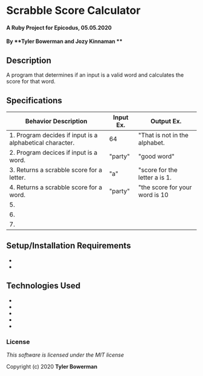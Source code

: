 #  Scrabble Score Calculator 

#### A Ruby Project for Epicodus, 05.05.2020

#### By **Tyler Bowerman and Jozy Kinnaman **

## Description
 A program that determines if an input is a valid word and calculates the score for that word. 


## Specifications

|   Behavior Description   |  Input Ex.   |        Output Ex.        |
|------------------------------|--------------|--------------------------|
| 1. Program decides if input is a alphabetical character.| 64 | "That is not in the alphabet.|
| 2. Program decices if input is a word.| "party" | "good word"|
| 3. Returns a scrabble score for a letter.| "a" | "score for the letter a is 1. |
| 4. Returns a scrabble score for a word. | "party"| "the score for your word is 10 |
| 5. 
| 6. 
| 7. 


## Setup/Installation Requirements

* 
* 

## Technologies Used

* 
* 
* 
* 
* 


### License

*This software is licensed under the MIT license*

Copyright (c) 2020 **Tyler Bowerman**